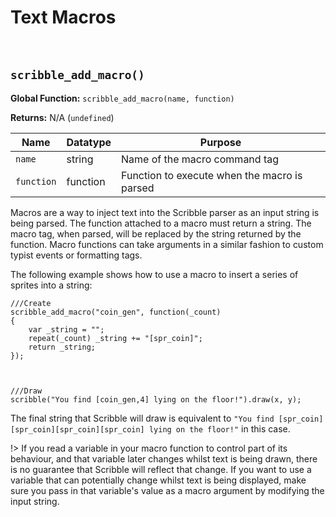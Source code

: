 # Text Macros

&nbsp;

## `scribble_add_macro()`

**Global Function:** `scribble_add_macro(name, function)`

**Returns:** N/A (`undefined`)

|Name      |Datatype|Purpose                                     |
|----------|--------|--------------------------------------------|
|`name`    |string  |Name of the macro command tag               |
|`function`|function|Function to execute when the macro is parsed|

Macros are a way to inject text into the Scribble parser as an input string is being parsed. The function attached to a macro must return a string. The macro tag, when parsed, will be replaced by the string returned by the function. Macro functions can take arguments in a similar fashion to custom typist events or formatting tags.

The following example shows how to use a macro to insert a series of sprites into a string:
```gml
///Create
scribble_add_macro("coin_gen", function(_count)
{
    var _string = "";
    repeat(_count) _string += "[spr_coin]";
    return _string;
});



///Draw
scribble("You find [coin_gen,4] lying on the floor!").draw(x, y);
```

The final string that Scribble will draw is equivalent to `"You find [spr_coin][spr_coin][spr_coin][spr_coin] lying on the floor!"` in this case.

!> If you read a variable in your macro function to control part of its behaviour, and that variable later changes whilst text is being drawn, there is no guarantee that Scribble will reflect that change. If you want to use a variable that can potentially change whilst text is being displayed, make sure you pass in that variable's value as a macro argument by modifying the input string.